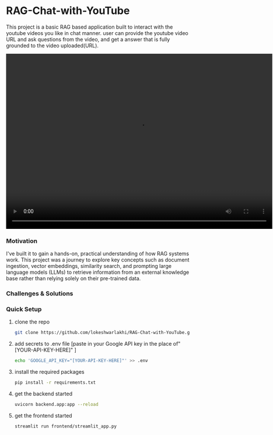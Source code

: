# RAG-Chat-with-YouTube
This project is a basic RAG based application built to interact with the youtube videos you like in chat manner. user can provide the youtube video URL and ask questions from the video, and get a answer that is fully grounded to the video uploaded(URL).

<!-- Demo -->
<div align="center">
<video src="https://drive.google.com/file/d/1qFzcn6GBEhCjMsR3CEuhEs-3qm8Ji33s/preview" width="730" height="480" allow="autoplay">     Your browser does not support the video tag.
 </video>
</div>

### Motivation
I've built it to gain a hands-on, practical understanding of how RAG systems work. This project was a journey to explore key concepts such as document ingestion, vector embeddings, similarity search, and prompting large language models (LLMs) to retrieve information from an external knowledge base rather than relying solely on their pre-trained data.

### Challenges & Solutions


### Quick Setup
1. clone the repo 
   ```bash
   git clone https://github.com/lokeshwarlakhi/RAG-Chat-with-YouTube.git
   ```
2. add secrets to .env file [paste in your Google API key in the place of"[YOUR-API-KEY-HERE]" ]
   ```bash
   echo 'GOOGLE_API_KEY="[YOUR-API-KEY-HERE]"' >> .env
   ```
3. install the required packages 
   ```bash
   pip install -r requirements.txt
   ```
4. get the backend started
   ```bash  
   uvicorn backend.app:app --reload
   ```
5. get the frontend started
   ```bash
   streamlit run frontend/streamlit_app.py
   ```

